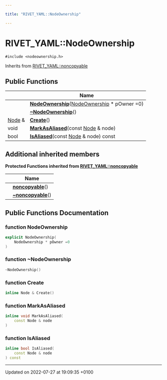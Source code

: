 ```yaml
---

title: "RIVET_YAML::NodeOwnership"

---
```


# RIVET_YAML::NodeOwnership






`#include <nodeownership.h>`

Inherits from [RIVET_YAML::noncopyable](http://example.org/classes/classrivet__yaml_1_1noncopyable/)

## Public Functions

|                | Name           |
| -------------- | -------------- |
| | **[NodeOwnership](http://example.org/classes/classrivet__yaml_1_1nodeownership/#function-nodeownership)**(<a href="http://example.org/classes/classrivet__yaml_1_1nodeownership/">NodeOwnership</a> * pOwner =0) |
| | **[~NodeOwnership](http://example.org/classes/classrivet__yaml_1_1nodeownership/#function-~nodeownership)**() |
| <a href="http://example.org/classes/classrivet__yaml_1_1node/">Node</a> & | **[Create](http://example.org/classes/classrivet__yaml_1_1nodeownership/#function-create)**() |
| void | **[MarkAsAliased](http://example.org/classes/classrivet__yaml_1_1nodeownership/#function-markasaliased)**(const <a href="http://example.org/classes/classrivet__yaml_1_1node/">Node</a> & node) |
| bool | **[IsAliased](http://example.org/classes/classrivet__yaml_1_1nodeownership/#function-isaliased)**(const <a href="http://example.org/classes/classrivet__yaml_1_1node/">Node</a> & node) const |

## Additional inherited members

**Protected Functions inherited from [RIVET_YAML::noncopyable](http://example.org/classes/classrivet__yaml_1_1noncopyable/)**

|                | Name           |
| -------------- | -------------- |
| | **[noncopyable](http://example.org/classes/classrivet__yaml_1_1noncopyable/#function-noncopyable)**() |
| | **[~noncopyable](http://example.org/classes/classrivet__yaml_1_1noncopyable/#function-~noncopyable)**() |


## Public Functions Documentation

### function NodeOwnership

```cpp
explicit NodeOwnership(
    NodeOwnership * pOwner =0
)
```


### function ~NodeOwnership

```cpp
~NodeOwnership()
```


### function Create

```cpp
inline Node & Create()
```


### function MarkAsAliased

```cpp
inline void MarkAsAliased(
    const Node & node
)
```


### function IsAliased

```cpp
inline bool IsAliased(
    const Node & node
) const
```


-------------------------------

Updated on 2022-07-27 at 19:09:35 +0100